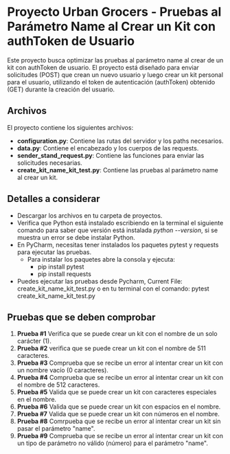 # Proyecto Urban Grocers - Pruebas al Parámetro Name al Crear un Kit con authToken de Usuario

Este proyecto busca optimizar las pruebas al parámetro name al crear de un kit con authToken de usuario.
El proyecto está diseñado para enviar solicitudes (POST) que crean un nuevo usuario y luego crear un kit personal para el usuario, utilizando el token de autenticación (authToken) obtenido (GET) durante la creación del usuario. 

## Archivos 

El proyecto contiene los siguientes archivos:
- **configuration.py**: Contiene las rutas del servidor y los paths necesarios.
- **data.py**: Contiene el encabezado y los cuerpos de las requests.
- **sender_stand_request.py**: Contiene las funciones para enviar las solicitudes necesarias.
- **create_kit_name_kit_test.py**: Contiene las pruebas al parámetro name al crear un kit.

## Detalles a considerar

- Descargar los archivos en tu carpeta de proyectos.
- Verifica que Python está instalado escribiendo en la terminal el siguiente comando para saber que versión está instalada *python --version*, si se muestra un error se debe instalar Python.
 - En PyCharm, necesitas tener instalados los paquetes pytest y requests para ejecutar las pruebas.
   - Para instalar los paquetes abre la consola y ejecuta:
     - pip install pytest
     - pip install requests
- Puedes ejecutar las pruebas desde Pycharm, Current File: create_kit_name_kit_test.py o en tu terminal con el comando: pytest create_kit_name_kit_test.py

## Pruebas que se deben comprobar

1. **Prueba #1** Verifica que se puede crear un kit con el nombre de un solo carácter (1).
2. **Prueba #2** verifica que se puede crear un kit con el nombre de 511 caracteres.
3. **Prueba #3** Comprueba que se recibe un error al intentar crear un kit con un nombre vacío (0 caracteres).
4. **Prueba #4** Comprueba que se recibe un error al intentar crear un kit con el nombre de 512 caracteres.
5. **Prueba #5** Valida que se puede crear un kit con caracteres especiales en el nombre.
6. **Prueba #6** Valida que se puede crear un kit con espacios en el nombre.
7. **Prueba #7** Valida que se puede crear un kit con números en el nombre.
8. **Prueba #8** Comrpueba que se recibe un error al intentar crear un kit sin pasar el parámetro "name".
9. **Prueba #9** Comprueba que se recibe un error al intentar crear un kit con un tipo de parámetro no válido (número) para el parámetro "name".
